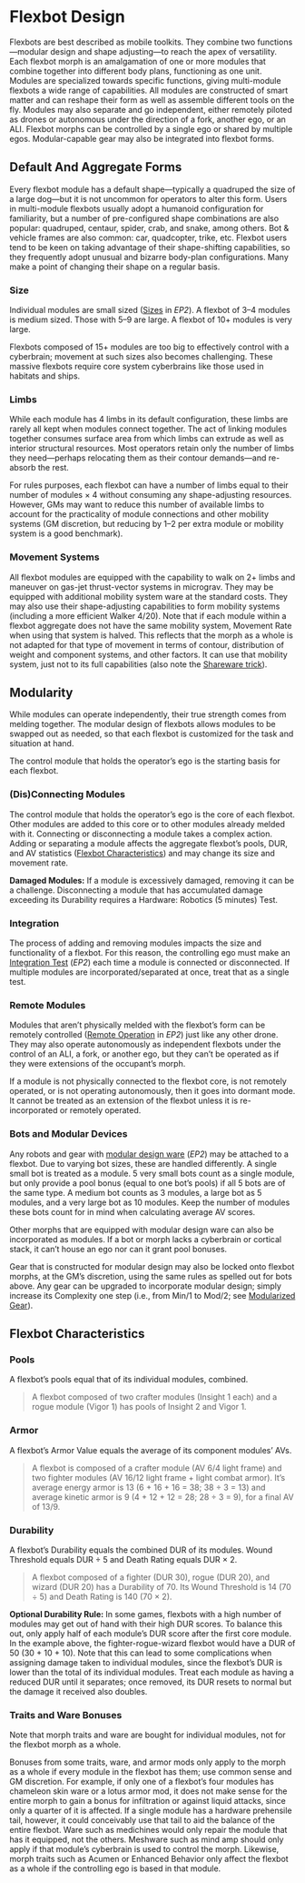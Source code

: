 # Flexbot Design

Flexbots are best described as mobile toolkits. They combine two functions—modular design and shape adjusting—to reach the apex of versatility. Each flexbot morph is an amalgamation of one or more modules that combine together into different body plans, functioning as one unit. Modules are specialized towards specific functions, giving multi-module flexbots a wide range of capabilities. All modules are constructed of smart matter and can reshape their form as well as assemble different tools on the fly. Modules may also separate and go independent, either remotely piloted as drones or autonomous under the direction of a fork, another ego, or an ALI. Flexbot morphs can be controlled by a single ego or shared by multiple egos. Modular-capable gear may also be integrated into flexbot forms.

## Default And Aggregate Forms

Every flexbot module has a default shape—typically a quadruped the size of a large dog—but it is not uncommon for operators to alter this form. Users in multi-module flexbots usually adopt a humanoid configuration for familiarity, but a number of pre-configured shape combinations are also popular: quadruped, centaur, spider, crab, and snake, among others. Bot & vehicle frames are also common: car, quadcopter, trike, etc. Flexbot users tend to be keen on taking advantage of their shape-shifting capabilities, so they frequently adopt unusual and bizarre body-plan configurations. Many make a point of changing their shape on a regular basis.

### Size

Individual modules are small sized ([Sizes](../../12/21-other-action-factors.md#sizes) in _EP2_). A flexbot of 3–4 modules is medium sized. Those with 5–9 are large. A flexbot of 10+ modules is very large.

Flexbots composed of 15+ modules are too big to effectively control with a cyberbrain; movement at such sizes also becomes challenging. These massive flexbots require core system cyberbrains like those used in habitats and ships.

### Limbs

While each module has 4 limbs in its default configuration, these limbs are rarely all kept when modules connect together. The act of linking modules together consumes surface area from which limbs can extrude as well as interior structural resources. Most operators retain only the number of limbs they need—perhaps relocating them as their contour demands—and re-absorb the rest.

For rules purposes, each flexbot can have a number of limbs equal to their number of modules × 4 without consuming any shape-adjusting resources. However, GMs may want to reduce this number of available limbs to account for the practicality of module connections and other mobility systems (GM discretion, but reducing by 1–2 per extra module or mobility system is a good benchmark).

### Movement Systems

All flexbot modules are equipped with the capability to walk on 2+ limbs and maneuver on gas-jet thrust-vector systems in micrograv. They may be equipped with additional mobility system ware at the standard costs. They may also use their shape-adjusting capabilities to form mobility systems (including a more efficient Walker 4/20). Note that if each module within a flexbot aggregate does not have the same mobility system, Movement Rate when using that system is halved. This reflects that the morph as a whole is not adapted for that type of movement in terms of contour, distribution of weight and component systems, and other factors. It can use that mobility system, just not to its full capabilities (also note the [Shareware trick](05-flexbot-tricks.md#shareware)).

## Modularity

While modules can operate independently, their true strength comes from melding together. The modular design of flexbots allows modules to be swapped out as needed, so that each flexbot is customized for the task and situation at hand.

The control module that holds the operator’s ego is the starting basis for each flexbot.

### (Dis)Connecting Modules

The control module that holds the operator’s ego is the core of each flexbot. Other modules are added to this core or to other modules already melded with it. Connecting or disconnecting a module takes a complex action. Adding or separating a module affects the aggregate flexbot’s pools, DUR, and AV statistics ([Flexbot Characteristics](#flexbot-characteristics)) and may change its size and movement rate.

**Damaged Modules:** If a module is excessively damaged, removing it can be a challenge. Disconnecting a module that has accumulated damage exceeding its Durability requires a Hardware: Robotics (5 minutes) Test.

### Integration

The process of adding and removing modules impacts the size and functionality of a flexbot. For this reason, the controlling ego must make an [Integration Test](../../15/02-resleeving.md#integration-test) (_EP2_) each time a module is connected or disconnected. If multiple modules are incorporated/separated at once, treat that as a single test.

### Remote Modules

Modules that aren’t physically melded with the flexbot’s form can be remotely controlled ([Remote Operation](../../16/21-robots.md#remote-operations) in _EP2_) just like any other drone. They may also operate autonomously as independent flexbots under the control of an ALI, a fork, or another ego, but they can’t be operated as if they were extensions of the occupant’s morph.

If a module is not physically connected to the flexbot core, is not remotely operated, or is not operating autonomously, then it goes into dormant mode. It cannot be treated as an extension of the flexbot unless it is re-incorporated or remotely operated.

### Bots and Modular Devices

Any robots and gear with [modular design ware](../../16/11-physical-augmentations.md) (_EP2_) may be attached to a flexbot. Due to varying bot sizes, these are handled differently. A single small bot is treated as a module. 5 very small bots count as a single module, but only provide a pool bonus (equal to one bot’s pools) if all 5 bots are of the same type. A medium bot counts as 3 modules, a large bot as 5 modules, and a very large bot as 10 modules. Keep the number of modules these bots count for in mind when calculating average AV scores.

Other morphs that are equipped with modular design ware can also be incorporated as modules. If a bot or morph lacks a cyberbrain or cortical stack, it can’t house an ego nor can it grant pool bonuses.

Gear that is constructed for modular design may also be locked onto flexbot morphs, at the GM’s discretion, using the same rules as spelled out for bots above. Any gear can be upgraded to incorporate modular design; simply increase its Complexity one step (i.e., from Min/1 to Mod/2; see [Modularized Gear](06-upgrades.md#modularized-gear)).

## Flexbot Characteristics

### Pools

A flexbot’s pools equal that of its individual modules, combined.

<blockquote>

A flexbot composed of two crafter modules (Insight 1 each) and a rogue module (Vigor 1) has pools of Insight 2 and Vigor 1.

</blockquote>

### Armor

A flexbot’s Armor Value equals the average of its component modules’ AVs.

<blockquote>

A flexbot is composed of a crafter module (AV 6/4 light frame) and two fighter modules (AV 16/12 light frame + light combat armor). It’s average energy armor is 13 (6 + 16 + 16 = 38; 38 ÷ 3 = 13) and average kinetic armor is 9 (4 + 12 + 12 = 28; 28 ÷ 3 = 9), for a final AV of 13/9.

</blockquote>

### Durability

A flexbot’s Durability equals the combined DUR of its modules. Wound Threshold equals DUR ÷ 5 and Death Rating equals DUR × 2.

<blockquote>

A flexbot composed of a fighter (DUR 30), rogue (DUR 20), and wizard (DUR 20) has a Durability of 70. Its Wound Threshold is 14 (70 ÷ 5) and Death Rating is 140 (70 × 2).

</blockquote>

**Optional Durability Rule:** In some games, flexbots with a high number of modules may get out of hand with their high DUR scores. To balance this out, only apply half of each module’s DUR score after the first core module. In the example above, the fighter-rogue-wizard flexbot would have a DUR of 50 (30 + 10 + 10). Note that this can lead to some complications when assigning damage taken to individual modules, since the flexbot’s DUR is lower than the total of its individual modules. Treat each module as having a reduced DUR until it separates; once removed, its DUR resets to normal but the damage it received also doubles.

### Traits and Ware Bonuses

Note that morph traits and ware are bought for individual modules, not for the flexbot morph as a whole.

Bonuses from some traits, ware, and armor mods only apply to the morph as a whole if every module in the flexbot has them; use common sense and GM discretion. For example, if only one of a flexbot’s four modules has chameleon skin ware or a lotus armor mod, it does not make sense for the entire morph to gain a bonus for infiltration or against liquid attacks, since only a quarter of it is affected. If a single module has a hardware prehensile tail, however, it could conceivably use that tail to aid the balance of the entire flexbot. Ware such as medichines would only repair the module that has it equipped, not the others. Meshware such as mind amp should only apply if that module’s cyberbrain is used to control the morph. Likewise, morph traits such as Acumen or Enhanced Behavior only affect the flexbot as a whole if the controlling ego is based in that module.
